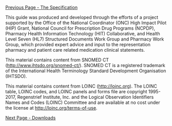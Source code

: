 [Previous Page - The Specification](the_specification.html)

This guide was produced and developed through the efforts of a project supported by the Office of the National Coordinator (ONC) High Impact Pilot (HIP) Grant, National Council for Prescription Drug Programs (NCPDP), Pharmacy Health Information Technology (HIT) Collaborative, and Health Level Seven (HL7) Structured Documents Work Group and Pharmacy Work Group, which provided expert advice and input to the representation pharmacy and patient care related medication clinical statements.

This material contains content from SNOMED CT (http://www.ihtsdo.org/snomed-ct/). SNOMED CT is a registered trademark of the International Health Terminology Standard Development Organisation (IHTSDO).

This material contains content from LOINC (http://loinc.org). The LOINC table, LOINC codes, and LOINC panels and forms file are copyright  1995-2017, Regenstrief Institute, Inc. and the Logical Observation Identifiers Names and Codes (LOINC) Committee and are available at no cost under the license at http://loinc.org/terms-of-use.


[Next Page - Downloads](downloads.html)